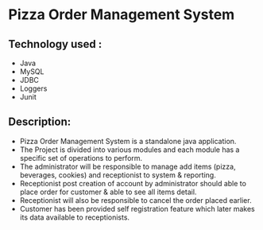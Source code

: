 # Pizza Order Management System

## Technology used :

- Java
- MySQL
- JDBC
- Loggers
- Junit

## Description:
- Pizza Order Management System is a standalone java application.
- The Project is divided into various modules and each module has a specific set of operations to perform.
- The administrator will be responsible to manage add items (pizza, beverages, cookies) and receptionist to system & reporting.
- Receptionist post creation of account by administrator should able to place order for customer & able to see all items detail.
- Receptionist will also be responsible to cancel the order placed earlier.
- Customer has been provided self registration feature which later makes its data available to receptionists.

